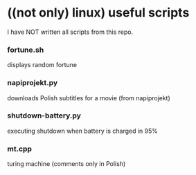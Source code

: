 # ((not only) linux) useful scripts

I have NOT written all scripts from this repo.

### fortune.sh

displays random fortune

###  napiprojekt.py

downloads Polish subtitles for a movie (from napiprojekt)

### shutdown-battery.py

executing shutdown when battery is charged in 95%

### mt.cpp

turing machine (comments only in Polish)


